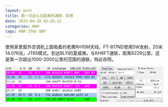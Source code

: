 ```yaml
---
layout: post
title: 第一次这么远距离的通联，存照
date: 2015-04-28 02:26:12
categories: HAM
tags: HAM JT65 QRP
---
```


使用家里窗外空调机上面吸着的老鹰RH10M天线，FT-817ND使用5W发射，20米14.076兆，JT65模式。到达BL11的夏威夷，与KH6FT通联，距离8229公里。这是第一次超出1000-2000公里的范围的通联，特此存照。

![](/images/2015/04/QQ20150428100657.png)
